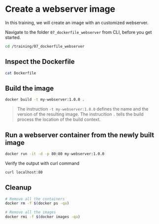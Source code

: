 # Create a webserver image

In this training, we will create an image with an customized webserver.

Navigate to the folder `07_dockerfile_webserver` from CLI, before you get started.

```bash
cd /training/07_dockerfile_webserver
```

## Inspect the Dockerfile

```bash
cat Dockerfile
```

## Build the image

```bash
docker build -t my-webserver:1.0.0 .
```

> The instruction `-t my-webserver:1.0.0` defines the name and the version of the resulting image.
> The instrucition `.` tells the build process the location of the build context.

## Run a webserver container from the newly built image

```bash
docker run -it -d -p 80:80 my-webserver:1.0.0
```

Verify the output with curl command

```bash
curl localhost:80
```

## Cleanup

```bash
# Remove all the containers
docker rm -f $(docker ps -qa)

# Remove all the images
docker rmi -f $(docker images -qa)
```
